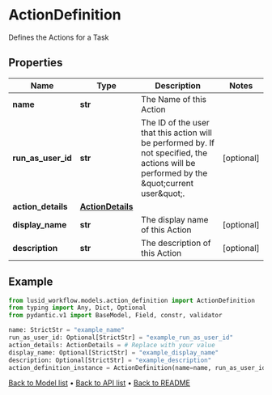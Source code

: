 # ActionDefinition

Defines the Actions for a Task
## Properties
Name | Type | Description | Notes
------------ | ------------- | ------------- | -------------
**name** | **str** | The Name of this Action | 
**run_as_user_id** | **str** | The ID of the user that this action will be performed by. If not specified, the actions will be performed by the \&quot;current user\&quot;. | [optional] 
**action_details** | [**ActionDetails**](ActionDetails.md) |  | 
**display_name** | **str** | The display name of this Action | [optional] 
**description** | **str** | The description of this Action | [optional] 
## Example

```python
from lusid_workflow.models.action_definition import ActionDefinition
from typing import Any, Dict, Optional
from pydantic.v1 import BaseModel, Field, constr, validator

name: StrictStr = "example_name"
run_as_user_id: Optional[StrictStr] = "example_run_as_user_id"
action_details: ActionDetails = # Replace with your value
display_name: Optional[StrictStr] = "example_display_name"
description: Optional[StrictStr] = "example_description"
action_definition_instance = ActionDefinition(name=name, run_as_user_id=run_as_user_id, action_details=action_details, display_name=display_name, description=description)

```

[Back to Model list](../README.md#documentation-for-models) &#8226; [Back to API list](../README.md#documentation-for-api-endpoints) &#8226; [Back to README](../README.md)

